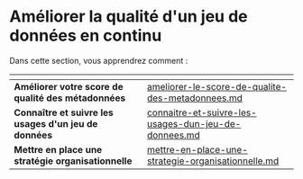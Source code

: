 # Améliorer la qualité d'un jeu de données en continu

Dans cette section, vous apprendrez comment :&#x20;

<table data-card-size="large" data-view="cards"><thead><tr><th></th><th data-hidden data-card-target data-type="content-ref"></th></tr></thead><tbody><tr><td><strong>Améliorer votre score de qualité des métadonnées</strong></td><td><a href="ameliorer-le-score-de-qualite-des-metadonnees.md">ameliorer-le-score-de-qualite-des-metadonnees.md</a></td></tr><tr><td><strong>Connaître et suivre les usages d'un jeu de données</strong></td><td><a href="connaitre-et-suivre-les-usages-dun-jeu-de-donnees.md">connaitre-et-suivre-les-usages-dun-jeu-de-donnees.md</a></td></tr><tr><td><strong>Mettre en place une stratégie organisationnelle</strong></td><td><a href="mettre-en-place-une-strategie-organisationnelle.md">mettre-en-place-une-strategie-organisationnelle.md</a></td></tr></tbody></table>
